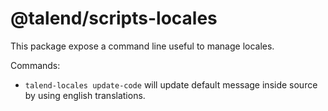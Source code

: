 # @talend/scripts-locales

This package expose a command line useful to manage locales.

Commands:

- `talend-locales update-code` will update default message inside source by using english translations.
